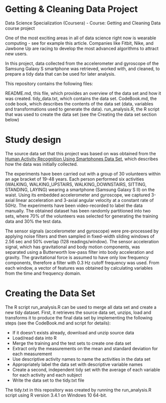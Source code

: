 # Getting & Cleaning Data Project

Data Science Specialization (Coursera) - Course: Getting and Cleaning Data course project

One of the most exciting areas in all of data science right now is wearable computing - see for example this article. Companies like Fitbit, Nike, and Jawbone Up are racing to develop the most advanced algorithms to attract new users.

In this project, data collected from the accelerometer and gyroscope of the Samsung Galaxy S smartphone was retrieved, worked with, and cleaned, to prepare a tidy data that can be used for later analysis.

This repository contains the following files:

README.md, this file, which provides an overview of the data set and how it was created. tidy_data.txt, which contains the data set. CodeBook.md, the code book, which describes the contents of the data set (data, variables and transformations used to generate the data). run_analysis.R, the R script that was used to create the data set (see the Creating the data set section below)

# Study design

The source data set that this project was based on was obtained from the [Human Activity Recognition Using Smartphones Data Set](http://archive.ics.uci.edu/ml/datasets/Human+Activity+Recognition+Using+Smartphones#), which describes how the data was initially collected.

The experiments have been carried out with a group of 30 volunteers within an age bracket of 19-48 years. Each person performed six activities (WALKING, WALKING_UPSTAIRS, WALKING_DOWNSTAIRS, SITTING, STANDING, LAYING) wearing a smartphone (Samsung Galaxy S II) on the waist. Using its embedded accelerometer and gyroscope, we captured 3-axial linear acceleration and 3-axial angular velocity at a constant rate of 50Hz. The experiments have been video-recorded to label the data manually. The obtained dataset has been randomly partitioned into two sets, where 70% of the volunteers was selected for generating the training data and 30% the test data.

The sensor signals (accelerometer and gyroscope) were pre-processed by applying noise filters and then sampled in fixed-width sliding windows of 2.56 sec and 50% overlap (128 readings/window). The sensor acceleration signal, which has gravitational and body motion components, was separated using a Butterworth low-pass filter into body acceleration and gravity. The gravitational force is assumed to have only low frequency components, therefore a filter with 0.3 Hz cutoff frequency was used. From each window, a vector of features was obtained by calculating variables from the time and frequency domain.

# Creating the Data Set

The R script run_analysis.R can be used to merge all data set and create a new tidy dataset. First, it retrieves the source data set, unzips, load and transforms it to produce the final data set by implementing the following steps (see the CodeBook.md and script for details):
  - If it doesn't exists already, download and unzip       source data
  - Load/read data into R
  - Merge the training and the test sets to create one data set
  - Extract only the measurements on the mean and standard deviation for each measurement
  - Use descriptive activity names to name the activities in the data set
  - Appropriately label the data set with descriptive variable names
  - Create a second, independent tidy set with the average of each variable for each activity and each subject
  - Write the data set to the tidy.txt file

The tidy.txt in this repository was created by running the run_analysis.R script using R version 3.4.1 on Windows 10 64-bit.

